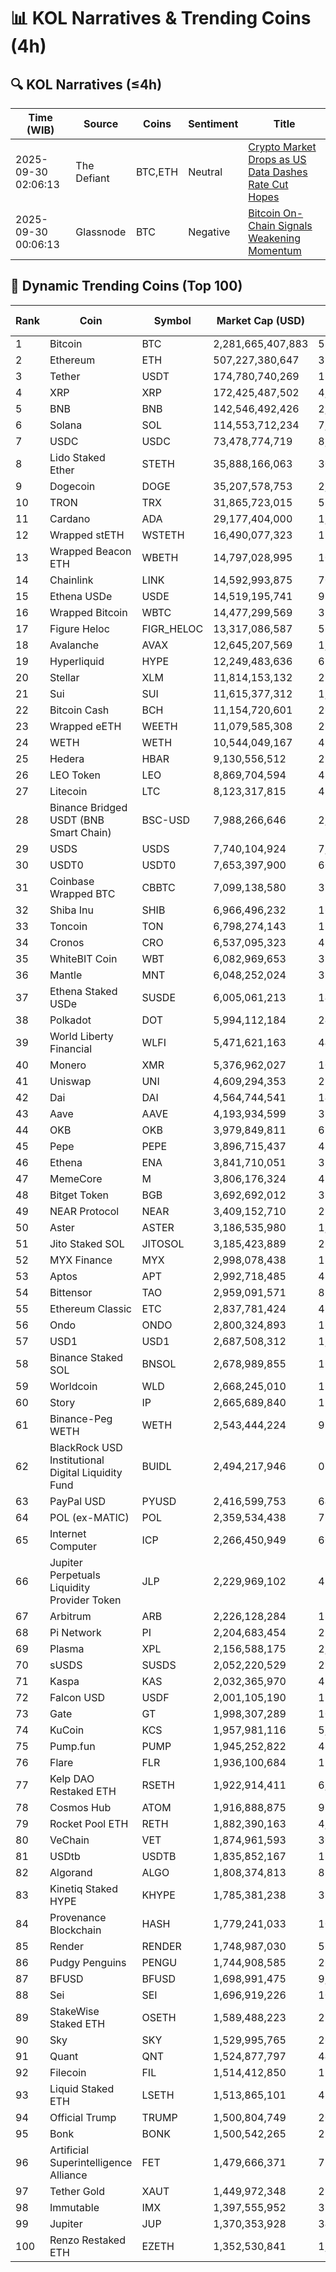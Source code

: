 # 📊 KOL Narratives & Trending Coins (4h)

## 🔍 KOL Narratives (≤4h)

| Time (WIB) | Source | Coins | Sentiment | Title |
|------------|--------|-------|-----------|-------|
| 2025-09-30 02:06:13 | The Defiant | BTC,ETH | Neutral | [Crypto Market Drops as US Data Dashes Rate Cut Hopes](https://thedefiant.io/example1) |
| 2025-09-30 00:06:13 | Glassnode | BTC | Negative | [Bitcoin On-Chain Signals Weakening Momentum](https://glassnode.com/example2) |

## 🚀 Dynamic Trending Coins (Top 100)

| Rank | Coin | Symbol | Market Cap (USD) | 24h Volume (USD) |
|------|------|--------|------------------|------------------|
| 1 | Bitcoin | BTC | 2,281,665,407,883 | 58,717,228,075 |
| 2 | Ethereum | ETH | 507,227,380,647 | 35,394,769,102 |
| 3 | Tether | USDT | 174,780,740,269 | 112,425,516,659 |
| 4 | XRP | XRP | 172,425,487,502 | 4,918,962,744 |
| 5 | BNB | BNB | 142,546,492,426 | 2,016,020,339 |
| 6 | Solana | SOL | 114,553,712,234 | 7,174,161,771 |
| 7 | USDC | USDC | 73,478,774,719 | 8,957,587,778 |
| 8 | Lido Staked Ether | STETH | 35,888,166,063 | 30,865,696 |
| 9 | Dogecoin | DOGE | 35,207,578,753 | 2,361,679,857 |
| 10 | TRON | TRX | 31,865,723,015 | 523,999,237 |
| 11 | Cardano | ADA | 29,177,404,000 | 1,353,902,279 |
| 12 | Wrapped stETH | WSTETH | 16,490,077,323 | 12,996,988 |
| 13 | Wrapped Beacon ETH | WBETH | 14,797,028,995 | 10,197,542 |
| 14 | Chainlink | LINK | 14,592,993,875 | 704,682,430 |
| 15 | Ethena USDe | USDE | 14,519,195,741 | 997,232,419 |
| 16 | Wrapped Bitcoin | WBTC | 14,477,299,569 | 314,694,473 |
| 17 | Figure Heloc | FIGR_HELOC | 13,317,086,587 | 56,595,165 |
| 18 | Avalanche | AVAX | 12,645,207,569 | 1,226,550,064 |
| 19 | Hyperliquid | HYPE | 12,249,483,636 | 611,124,202 |
| 20 | Stellar | XLM | 11,814,153,132 | 229,762,872 |
| 21 | Sui | SUI | 11,615,377,312 | 1,073,039,921 |
| 22 | Bitcoin Cash | BCH | 11,154,720,601 | 262,785,392 |
| 23 | Wrapped eETH | WEETH | 11,079,585,308 | 28,910,101 |
| 24 | WETH | WETH | 10,544,049,167 | 49,736,321 |
| 25 | Hedera | HBAR | 9,130,556,512 | 233,265,201 |
| 26 | LEO Token | LEO | 8,869,704,594 | 481,828 |
| 27 | Litecoin | LTC | 8,123,317,815 | 456,758,021 |
| 28 | Binance Bridged USDT (BNB Smart Chain) | BSC-USD | 7,988,266,646 | 2,995,665,550 |
| 29 | USDS | USDS | 7,740,104,924 | 7,272,170 |
| 30 | USDT0 | USDT0 | 7,653,397,900 | 607,398,563 |
| 31 | Coinbase Wrapped BTC | CBBTC | 7,099,138,580 | 373,955,668 |
| 32 | Shiba Inu | SHIB | 6,966,496,232 | 163,680,089 |
| 33 | Toncoin | TON | 6,798,274,143 | 115,472,879 |
| 34 | Cronos | CRO | 6,537,095,323 | 47,179,473 |
| 35 | WhiteBIT Coin | WBT | 6,082,969,653 | 39,469,637 |
| 36 | Mantle | MNT | 6,048,252,024 | 374,430,384 |
| 37 | Ethena Staked USDe | SUSDE | 6,005,061,213 | 149,341,284 |
| 38 | Polkadot | DOT | 5,994,112,184 | 248,113,627 |
| 39 | World Liberty Financial | WLFI | 5,471,621,163 | 445,063,176 |
| 40 | Monero | XMR | 5,376,962,027 | 108,403,271 |
| 41 | Uniswap | UNI | 4,609,294,353 | 230,827,946 |
| 42 | Dai | DAI | 4,564,744,541 | 141,387,377 |
| 43 | Aave | AAVE | 4,193,934,599 | 394,369,833 |
| 44 | OKB | OKB | 3,979,849,811 | 65,879,431 |
| 45 | Pepe | PEPE | 3,896,715,437 | 420,181,363 |
| 46 | Ethena | ENA | 3,841,710,051 | 312,682,441 |
| 47 | MemeCore | M | 3,806,176,324 | 43,284,963 |
| 48 | Bitget Token | BGB | 3,692,692,012 | 314,528,915 |
| 49 | NEAR Protocol | NEAR | 3,409,152,710 | 213,321,770 |
| 50 | Aster | ASTER | 3,186,535,980 | 1,007,704,182 |
| 51 | Jito Staked SOL | JITOSOL | 3,185,423,889 | 26,617,845 |
| 52 | MYX Finance | MYX | 2,998,078,438 | 186,542,677 |
| 53 | Aptos | APT | 2,992,718,485 | 487,384,010 |
| 54 | Bittensor | TAO | 2,959,091,571 | 87,257,476 |
| 55 | Ethereum Classic | ETC | 2,837,781,424 | 46,423,444 |
| 56 | Ondo | ONDO | 2,800,324,893 | 166,187,349 |
| 57 | USD1 | USD1 | 2,687,508,312 | 1,264,310,006 |
| 58 | Binance Staked SOL | BNSOL | 2,678,989,855 | 16,548,617 |
| 59 | Worldcoin | WLD | 2,668,245,010 | 173,427,271 |
| 60 | Story | IP | 2,665,689,840 | 136,150,549 |
| 61 | Binance-Peg WETH | WETH | 2,543,444,224 | 92,532,934 |
| 62 | BlackRock USD Institutional Digital Liquidity Fund | BUIDL | 2,494,217,946 | 0.0 |
| 63 | PayPal USD | PYUSD | 2,416,599,753 | 64,858,395 |
| 64 | POL (ex-MATIC) | POL | 2,359,534,438 | 71,524,526 |
| 65 | Internet Computer | ICP | 2,266,450,949 | 60,110,937 |
| 66 | Jupiter Perpetuals Liquidity Provider Token | JLP | 2,229,969,102 | 43,886,907 |
| 67 | Arbitrum | ARB | 2,226,128,284 | 186,848,810 |
| 68 | Pi Network | PI | 2,204,683,454 | 29,253,066 |
| 69 | Plasma | XPL | 2,156,588,175 | 2,006,312,056 |
| 70 | sUSDS | SUSDS | 2,052,220,529 | 27,204,077 |
| 71 | Kaspa | KAS | 2,032,365,970 | 42,737,171 |
| 72 | Falcon USD | USDF | 2,001,105,190 | 120,928,054 |
| 73 | Gate | GT | 1,998,307,289 | 10,953,947 |
| 74 | KuCoin | KCS | 1,957,981,116 | 5,580,265 |
| 75 | Pump.fun | PUMP | 1,945,252,822 | 468,394,786 |
| 76 | Flare | FLR | 1,936,100,684 | 11,405,507 |
| 77 | Kelp DAO Restaked ETH | RSETH | 1,922,914,411 | 6,024,250 |
| 78 | Cosmos Hub | ATOM | 1,916,888,875 | 98,878,148 |
| 79 | Rocket Pool ETH | RETH | 1,882,390,163 | 4,139,095 |
| 80 | VeChain | VET | 1,874,961,593 | 30,971,233 |
| 81 | USDtb | USDTB | 1,835,852,167 | 13,268,526 |
| 82 | Algorand | ALGO | 1,808,374,813 | 87,647,996 |
| 83 | Kinetiq Staked HYPE | KHYPE | 1,785,381,238 | 38,395,941 |
| 84 | Provenance Blockchain | HASH | 1,779,241,033 | 101,968 |
| 85 | Render | RENDER | 1,748,987,030 | 56,716,095 |
| 86 | Pudgy Penguins | PENGU | 1,744,908,585 | 269,427,538 |
| 87 | BFUSD | BFUSD | 1,698,991,475 | 9,714,289 |
| 88 | Sei | SEI | 1,696,919,226 | 100,983,141 |
| 89 | StakeWise Staked ETH | OSETH | 1,589,488,223 | 218,382 |
| 90 | Sky | SKY | 1,529,995,765 | 26,378,326 |
| 91 | Quant | QNT | 1,524,877,797 | 44,443,400 |
| 92 | Filecoin | FIL | 1,514,412,850 | 120,221,363 |
| 93 | Liquid Staked ETH | LSETH | 1,513,865,101 | 485,094 |
| 94 | Official Trump | TRUMP | 1,500,804,749 | 200,157,690 |
| 95 | Bonk | BONK | 1,500,542,265 | 253,014,083 |
| 96 | Artificial Superintelligence Alliance | FET | 1,479,666,371 | 75,744,994 |
| 97 | Tether Gold | XAUT | 1,449,972,348 | 233,529,253 |
| 98 | Immutable | IMX | 1,397,555,952 | 38,613,624 |
| 99 | Jupiter | JUP | 1,370,353,928 | 34,419,957 |
| 100 | Renzo Restaked ETH | EZETH | 1,352,530,841 | 1,615,833 |